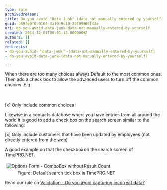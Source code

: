 ```yaml
---
type: rule
archivedreason: 
title: Do you avoid "Data Junk" (data not manually entered by yourself)?
guid: a69fe0f0-0164-4a19-9c10-29f89069f43e
uri: do-you-avoid-data-junk-data-not-manually-entered-by-yourself
created: 2014-12-01T00:51:13.0000000Z
authors: []
related: []
redirects:
- do-you-avoid-＂data-junk＂-(data-not-manually-entered-by-yourself)
- do-you-avoid-data-junk-(data-not-manually-entered-by-yourself)

---
```



<p>When there are too many choices always Default to the most common ones. 
Then add a check box to allow the advanced users to turn off the common 
choices. E.g.</p>
<br><excerpt class='endintro'></excerpt><br>
<div class="greyBox">
[x] Only include common choices
</div><p>Likewise in a contacts database where you have entries from all around the world it is good to add a check box on the search screen similar to the following&#58;</p><div class="greyBox">[x] Only include customers that have been updated by employees (not directly entered from the web)</div><p>A good example on that the checkbox on the search screen of TimePRO.NET.</p><dl class="goodImage"><dt> 
      <img alt="Options Form - ComboBox without Result Count" src="http&#58;//www.ssw.com.au/ssw/Standards/Rules/Images/DefaultSearch.gif" style="margin&#58;5px;" /> 
   </dt><dd>Figure&#58; Default search tick box in TimePRO.NET</dd></dl><p>Read our rule on 
   <a href="http&#58;//www.ssw.com.au/ssw/Standards/Rules/RulestoBetterInterfaces-Controls.aspx#AvoidIncorrectData">Validation - Do you avoid capturing incorrect data?</a></p>


